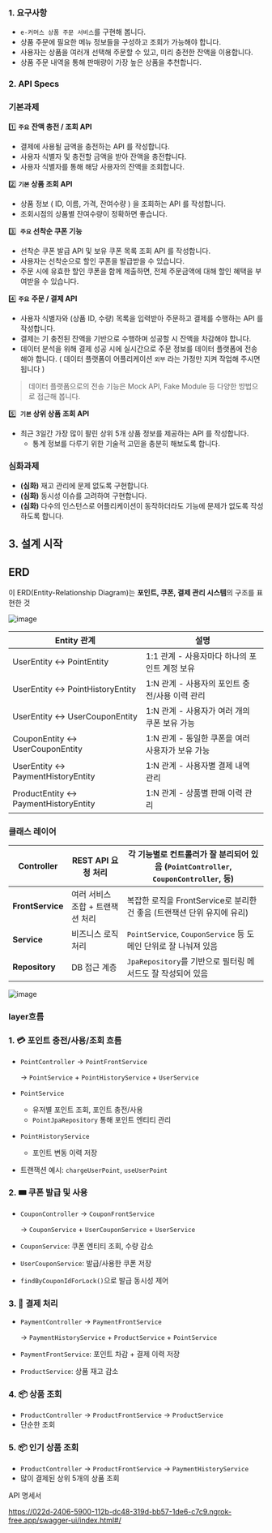 
### 1. 요구사항

- `e-커머스 상품 주문 서비스`를 구현해 봅니다.
- 상품 주문에 필요한 메뉴 정보들을 구성하고 조회가 가능해야 합니다.
- 사용자는 상품을 여러개 선택해 주문할 수 있고, 미리 충전한 잔액을 이용합니다.
- 상품 주문 내역을 통해 판매량이 가장 높은 상품을 추천합니다.

### 2. API Specs

### 기본과제

1️⃣ **`주요`** **잔액 충전 / 조회 API**

- 결제에 사용될 금액을 충전하는 API 를 작성합니다.
- 사용자 식별자 및 충전할 금액을 받아 잔액을 충전합니다.
- 사용자 식별자를 통해 해당 사용자의 잔액을 조회합니다.

2️⃣ **`기본` 상품 조회 API**

- 상품 정보 ( ID, 이름, 가격, 잔여수량 ) 을 조회하는 API 를 작성합니다.
- 조회시점의 상품별 잔여수량이 정확하면 좋습니다.

3️⃣  **`주요` 선착순 쿠폰 기능**

- 선착순 쿠폰 발급 API 및 보유 쿠폰 목록 조회 API 를 작성합니다.
- 사용자는 선착순으로 할인 쿠폰을 발급받을 수 있습니다.
- 주문 시에 유효한 할인 쿠폰을 함께 제출하면, 전체 주문금액에 대해 할인 혜택을 부여받을 수 있습니다.

4️⃣ **`주요`** **주문 / 결제 API**

- 사용자 식별자와 (상품 ID, 수량) 목록을 입력받아 주문하고 결제를 수행하는 API 를 작성합니다.
- 결제는 기 충전된 잔액을 기반으로 수행하며 성공할 시 잔액을 차감해야 합니다.
- 데이터 분석을 위해 결제 성공 시에 실시간으로 주문 정보를 데이터 플랫폼에 전송해야 합니다. ( 데이터 플랫폼이 어플리케이션 `외부` 라는 가정만 지켜 작업해 주시면 됩니다 )

> 데이터 플랫폼으로의 전송 기능은 Mock API, Fake Module 등 다양한 방법으로 접근해 봅니다.
> 

5️⃣  **`기본` 상위 상품 조회 API**

- 최근 3일간 가장 많이 팔린 상위 5개 상품 정보를 제공하는 API 를 작성합니다.
    - 통계 정보를 다루기 위한 기술적 고민을 충분히 해보도록 합니다.

### 심화과제

- **(심화)** 재고 관리에 문제 없도록 구현합니다.
- **(심화)** 동시성 이슈를 고려하여 구현합니다.
- **(심화)** 다수의 인스턴스로 어플리케이션이 동작하더라도 기능에 문제가 없도록 작성하도록 합니다.

## 3. 설계 시작

## ERD

이 ERD(Entity-Relationship Diagram)는 **포인트, 쿠폰, 결제 관리 시스템**의 구조를 표현한 것

![image](https://github.com/user-attachments/assets/9b8f84be-5a54-432a-b813-543f9503058c)



| **Entity 관계** | **설명** |
| --- | --- |
| UserEntity ↔ PointEntity | 1:1 관계 - 사용자마다 하나의 포인트 계정 보유 |
| UserEntity ↔ PointHistoryEntity | 1:N 관계 - 사용자의 포인트 충전/사용 이력 관리 |
| UserEntity ↔ UserCouponEntity | 1:N 관계 - 사용자가 여러 개의 쿠폰 보유 가능 |
| CouponEntity ↔ UserCouponEntity | 1:N 관계 - 동일한 쿠폰을 여러 사용자가 보유 가능 |
| UserEntity ↔ PaymentHistoryEntity | 1:N 관계 - 사용자별 결제 내역 관리 |
| ProductEntity ↔ PaymentHistoryEntity | 1:N 관계 - 상품별 판매 이력 관리 |

### 클래스 레이어

| **Controller** | REST API 요청 처리 | 각 기능별로 컨트롤러가 잘 분리되어 있음 (`PointController`, `CouponController`, 등) |
| --- | --- | --- |
| **FrontService** | 여러 서비스 조합 + 트랜잭션 처리 | 복잡한 로직을 FrontService로 분리한 건 좋음 (트랜잭션 단위 유지에 유리) |
| **Service** | 비즈니스 로직 처리 | `PointService`, `CouponService` 등 도메인 단위로 잘 나눠져 있음 |
| **Repository** | DB 접근 계층 | `JpaRepository`를 기반으로 필터링 메서드도 잘 작성되어 있음 |


![image](https://github.com/user-attachments/assets/215e72b5-5a15-491c-b75b-5057b393d1a9)
### layer흐름
### 1. 💳 포인트 충전/사용/조회 흐름

- `PointController` → `PointFrontService`
    
    → `PointService` + `PointHistoryService` + `UserService`
    
- `PointService`
    - 유저별 포인트 조회, 포인트 충전/사용
    - `PointJpaRepository` 통해 포인트 엔티티 관리
- `PointHistoryService`
    - 포인트 변동 이력 저장
- 트랜잭션 예시: `chargeUserPoint`, `useUserPoint`

### 2. 🎟 쿠폰 발급 및 사용

- `CouponController` → `CouponFrontService`
    
    → `CouponService` + `UserCouponService` + `UserService`
    
- `CouponService`: 쿠폰 엔티티 조회, 수량 감소
- `UserCouponService`: 발급/사용한 쿠폰 저장
- `findByCouponIdForLock()`으로 발급 동시성 제어

### 3. 🛒 결제 처리

- `PaymentController` → `PaymentFrontService`
    
    → `PaymentHistoryService` + `ProductService` + `PointService`
    
- `PaymentFrontService`: 포인트 차감 + 결제 이력 저장
- `ProductService`: 상품 재고 감소

### 4. 📦 상품 조회

- `ProductController` → `ProductFrontService` → `ProductService`
- 단순한 조회
  
### 5. 📦 인기 상품 조회

- `ProductController` → `ProductFrontService` → `PaymentHistoryService`
- 많이 결제된 상위 5개의 상품 조회

API 명세서

https://022d-2406-5900-112b-dc48-319d-bb57-1de6-c7c9.ngrok-free.app/swagger-ui/index.html#/



